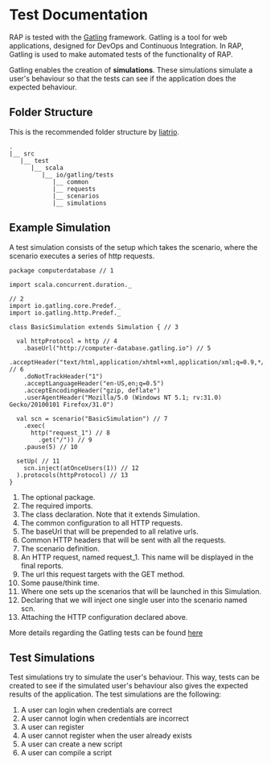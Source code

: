 # Test Documentation
RAP is tested with the [Gatling](https://gatling.io/) framework. Gatling is a tool for web applications, designed for DevOps and Continuous Integration. In RAP, Gatling is used to make automated tests of the functionality of RAP.

Gatling enables the creation of **simulations**. These simulations simulate a user's behaviour so that the tests can see if the application does the expected behaviour.

## Folder Structure
This is the recommended folder structure by [liatrio](https://github.com/liatrio/gatling-maven-showcase).
```
.
|__ src
   |__ test
      |__ scala
         |__ io/gatling/tests
            |__ common
            |__ requests
            |__ scenarios
            |__ simulations
```

## Example Simulation
A test simulation consists of the setup which takes the scenario, where the scenario executes a series of http requests.

```
package computerdatabase // 1

import scala.concurrent.duration._

// 2
import io.gatling.core.Predef._
import io.gatling.http.Predef._

class BasicSimulation extends Simulation { // 3

  val httpProtocol = http // 4
    .baseUrl("http://computer-database.gatling.io") // 5
    .acceptHeader("text/html,application/xhtml+xml,application/xml;q=0.9,*/*;q=0.8") // 6
    .doNotTrackHeader("1")
    .acceptLanguageHeader("en-US,en;q=0.5")
    .acceptEncodingHeader("gzip, deflate")
    .userAgentHeader("Mozilla/5.0 (Windows NT 5.1; rv:31.0) Gecko/20100101 Firefox/31.0")

  val scn = scenario("BasicSimulation") // 7
    .exec(
      http("request_1") // 8
        .get("/")) // 9
    .pause(5) // 10

  setUp( // 11
    scn.inject(atOnceUsers(1)) // 12
  ).protocols(httpProtocol) // 13
}
```
1. The optional package.
2. The required imports.
3. The class declaration. Note that it extends Simulation.
4. The common configuration to all HTTP requests.
5. The baseUrl that will be prepended to all relative urls.
6. Common HTTP headers that will be sent with all the requests.
7. The scenario definition.
8. An HTTP request, named request_1. This name will be displayed in the final reports.
9. The url this request targets with the GET method.
10. Some pause/think time.
11. Where one sets up the scenarios that will be launched in this Simulation.
12. Declaring that we will inject one single user into the scenario named scn.
13. Attaching the HTTP configuration declared above.

More details regarding the Gatling tests can be found [here](https://gatling.io/docs/gatling/tutorials/quickstart/)

## Test Simulations
Test simulations try to simulate the user's behaviour. This way, tests can be created to see if the simulated user's behaviour also gives the expected results of the application. The test simulations are the following:

1. A user can login when credentials are correct
2. A user cannot login when credentials are incorrect
3. A user can register
4. A user cannot register when the user already exists
5. A user can create a new script
6. A user can compile a script

